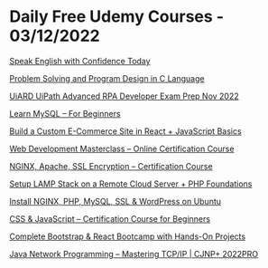 # Daily Free Udemy Courses - 03/12/2022

[Speak English with Confidence Today](https://www.udemy.com/course/speak-english-with-confidence-today/?couponCode=DICIEMBREGRATIS)
[Problem Solving and Program Design in C Language](https://www.udemy.com/course/problem-solving-and-program-design-in-c-language/?couponCode=NOV2022C)
[UiARD UiPath Advanced RPA Developer Exam Prep Nov 2022](https://www.udemy.com/course/uiard-uipath-certified-advanced-rpa-developer/?couponCode=F6D8B1AE4F4770F48FB7)
[Learn MySQL – For Beginners](https://www.udemy.com/course/learn-mysql-for-beginners/?couponCode=YOUACCEL83888)
[Build a Custom E-Commerce Site in React + JavaScript Basics](https://www.udemy.com/course/build-a-custom-e-commerce-site-in-react-javascript-basics/?couponCode=YOUACCEL83888)
[Web Development Masterclass – Online Certification Course](https://www.udemy.com/course/web-development-masterclass-complete-certificate-course/?couponCode=YOUACCEL83888)
[NGINX, Apache, SSL Encryption – Certification Course](https://www.udemy.com/course/nginx-apache-ssl-encryption-certification-course/?couponCode=YOUACCEL83888)
[Setup LAMP Stack on a Remote Cloud Server + PHP Foundations](https://www.udemy.com/course/setup-lamp-stack-on-a-remote-cloud-server-php-foundations/?couponCode=YOUACCEL83888)
[Install NGINX, PHP, MySQL, SSL & WordPress on Ubuntu](https://www.udemy.com/course/install-nginx-php-mysql-ssl-wordpress-on-ubuntu/?couponCode=YOUACCEL83888)
[CSS & JavaScript – Certification Course for Beginners](https://www.udemy.com/course/css-javascript-certification-course-for-beginners/?couponCode=YOUACCEL83888)
[Complete Bootstrap & React Bootcamp with Hands-On Projects](https://www.udemy.com/course/complete-bootstrap-react-bootcamp-with-hands-on-projects/?couponCode=YOUACCEL83888)
[Java Network Programming – Mastering TCP/IP | CJNP+ 2022PRO](https://www.udemy.com/course/network-programming-java-mastering-java-networking/?couponCode=NETWORKING_DECEMBER)
